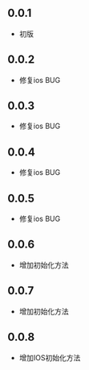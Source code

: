 ## 0.0.1

* 初版
## 0.0.2

* 修复ios BUG
## 0.0.3

* 修复ios BUG
## 0.0.4

* 修复ios BUG
## 0.0.5

* 修复ios BUG

## 0.0.6

* 增加初始化方法

## 0.0.7

* 增加初始化方法

## 0.0.8

* 增加IOS初始化方法